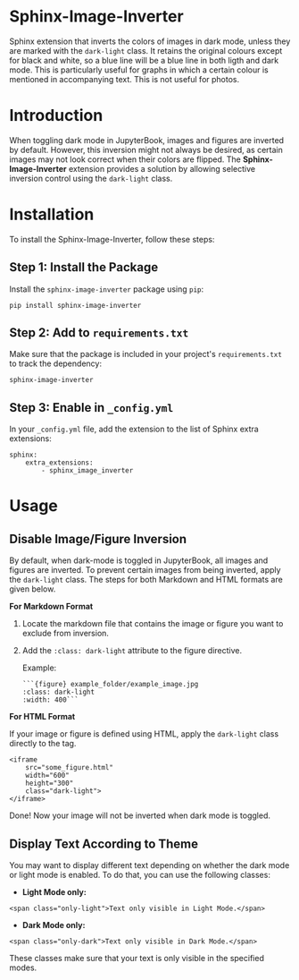 # Sphinx-Image-Inverter
Sphinx extension that inverts the colors of images in dark mode, unless they are marked with the `dark-light` class. It retains the original colours except for black and white, so a blue line will be a blue line in both ligth and dark mode. This is particularly useful for graphs in which a certain colour is mentioned in accompanying text. This is not useful for photos.

# Introduction
When toggling dark mode in JupyterBook, images and figures are inverted by default. However, this inversion might not always be desired, as certain images may not look correct when their colors are flipped. The **Sphinx-Image-Inverter** extension provides a solution by allowing selective inversion control using the `dark-light` class.

# Installation
To install the Sphinx-Image-Inverter, follow these steps:

## Step 1: Install the Package
Install the `sphinx-image-inverter` package using `pip`:
```
pip install sphinx-image-inverter
```

## Step 2: Add to `requirements.txt`
Make sure that the package is included in your project's `requirements.txt` to track the dependency:
```
sphinx-image-inverter
```

## Step 3: Enable in `_config.yml`
In your `_config.yml` file, add the extension to the list of Sphinx extra extensions:
```
sphinx: 
    extra_extensions:
        - sphinx_image_inverter
```

# Usage
## Disable Image/Figure Inversion

By default, when dark-mode is toggled in JupyterBook, all images and figures are inverted. To prevent certain images from being inverted, apply the `dark-light` class. The steps for both Markdown and HTML formats are given below.

**For Markdown Format**

1. Locate the markdown file that contains the image or figure you want to exclude from inversion.
2. Add the `:class: dark-light` attribute to the figure directive.

    Example:
    ```
    ```{figure} example_folder/example_image.jpg
    :class: dark-light
    :width: 400```
    ```

**For HTML Format**

If your image or figure is defined using HTML, apply the `dark-light` class directly to the tag.

```
<iframe 
    src="some_figure.html" 
    width="600" 
    height="300" 
    class="dark-light">
</iframe>
```


Done! Now your image will not be inverted when dark mode is toggled.

## Display Text According to Theme

You may want to display different text depending on whether the dark mode or light mode is enabled. To do that, you can use the following classes:

- **Light Mode only:**
```
<span class="only-light">Text only visible in Light Mode.</span>
```
- **Dark Mode only:**
```
<span class="only-dark">Text only visible in Dark Mode.</span>
```
These classes make sure that your text is only visible in the specified modes.




